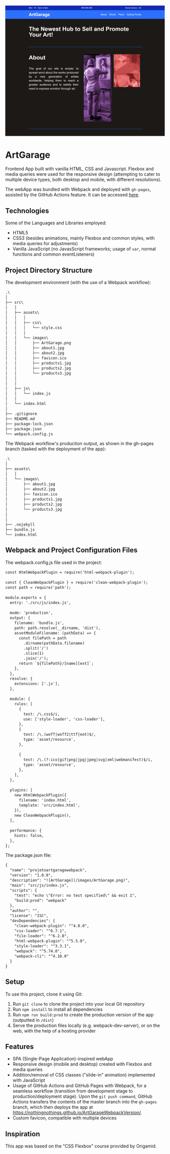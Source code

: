 ![ArtGarage](/src/assets/images/ArtGarage.png)

# ArtGarage

Frontend App built with vanilla HTML, CSS and Javascript. Flexbox and media queries were used for the responsive design (attempting to cater to multiple device types, both desktop and mobile, with different resolutions). 

The webApp was bundled with Webpack and deployed with `gh-pages`, assisted by the GitHub Actions feature. It can be accessed [here](https://nothingnothings.github.io/ArtGarageWebpackVersion/).

## Technologies

Some of the Languages and Libraries employed:

- HTML5
- CSS3 (besides animations, mainly Flexbox and common styles, with media queries for adjustments)
- Vanilla JavaScript (no JavasScript frameworks; usage of `var`, normal functions and common eventListeners)

## Project Directory Structure 

The development environment (with the use of a Webpack workflow):

```
.\
│
├── src\
│   │
│   ├── assets\
│   │   │
│   │   ├── css\
│   │   │   └── style.css
│   │   │
│   │   └── images\
│   │       ├── ArtGarage.png
│   │       ├── about1.jpg
│   │       ├── about2.jpg
│   │       ├── favicon.ico
│   │       ├── products1.jpg
│   │       ├── products2.jpg
│   │       └── products3.jpg
│   │
│   │
│   ├── js\
│   │   └── index.js
│   │
│   └── index.html
│
├── .gitignore
├── README.md
├── package-lock.json
├── package.json
└── webpack.config.js

```

The Webpack workflow's production output, as shown in the gh-pages branch (tasked with the deployment of the app):


```
.\
│
├── assets\
│   │
│   └── images\
│       ├── about1.jpg
│       ├── about2.jpg
│       ├── favicon.ico
│       ├── products1.jpg
│       ├── products2.jpg
│       └── products3.jpg
│
│
├── .nojekyll
├── bundle.js
└── index.html
```

## Webpack and Project Configuration Files

The webpack.config.js file used in the project:

```
const HtmlWebpackPlugin = require('html-webpack-plugin');

const { CleanWebpackPlugin } = require('clean-webpack-plugin');
const path = require('path');

module.exports = {
  entry: './src/js/index.js',

  mode: 'production',
  output: {
    filename: 'bundle.js',
    path: path.resolve(__dirname, 'dist'),
    assetModuleFilename: (pathData) => {
      const filePath = path
        .dirname(pathData.filename)
        .split('/')
        .slice(1)
        .join('/');
      return `${filePath}/[name][ext]`;
    },
  },
  resolve: {
    extensions: ['.js'],
  },

  module: {
    rules: [
      {
        test: /\.css$/i,
        use: ['style-loader', 'css-loader'],
      },
      {
        test: /\.(woff|woff2|ttf|eot)$/,
        type: 'asset/resource',
      },

      {
        test: /\.(?:ico|gif|png|jpg|jpeg|svg|xml|webmanifest)$/i,
        type: 'asset/resource',
      },
    ],
  },

  plugins: [
    new HtmlWebpackPlugin({
      filename: 'index.html',
      template: 'src/index.html',
    }),
    new CleanWebpackPlugin(),
  ],

  performance: {
    hints: false,
  },
};
```

The package.json file:

```
{
  "name": "projetoartgaragewebpack",
  "version": "1.0.0",
  "description": "![ArtGarage](/images/ArtGarage.png)",
  "main": "src/js/index.js",
  "scripts": {
    "test": "echo \"Error: no test specified\" && exit 1",
    "build:prod": "webpack"
  },
  "author": "",
  "license": "ISC",
  "devDependencies": {
    "clean-webpack-plugin": "^4.0.0",
    "css-loader": "^6.7.1",
    "file-loader": "^6.2.0",
    "html-webpack-plugin": "^5.5.0",
    "style-loader": "^3.3.1",
    "webpack": "^5.74.0",
    "webpack-cli": "^4.10.0"
  }
}
```

## Setup

To use this project, clone it using Git:

1. Run `git clone` to clone the project into your local Git repository
2. Run `npm install` to install all dependencies
3. Run `npm run build:prod` to create the production version of the app (outputted in `/dist`)
4. Serve the production files locally (e.g. webpack-dev-server), or on the web, with the help of a hosting provider

## Features

- SPA (Single-Page Application)-inspired webApp
- Responsive design (mobile and desktop) created with Flexbox and media queries
- Addition/removal of CSS classes ("slide-in" animation) implemented with JavaScript
- Usage of GitHub Actions and GitHub Pages with Webpack, for a seamless workflow (transition from development stage to production/deployment stage). Upon the `git push command`, GitHub Actions transfers the contents of the master branch into the `gh-pages` branch, which then deploys the app at https://nothingnothings.github.io/ArtGarageWebpackVersion/.
- Custom favicon, compatible with multiple devices


## Inspiration

This app was based on the "CSS Flexbox" course provided by Origamid.
